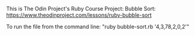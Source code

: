 This is The Odin Project's Ruby Course Project: Bubble Sort: https://www.theodinproject.com/lessons/ruby-bubble-sort

To run the file from the command line: "ruby bubble-sort.rb '4,3,78,2,0,2'"
